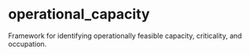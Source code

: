 # operational_capacity
Framework for identifying operationally feasible capacity, criticality, and occupation. 
